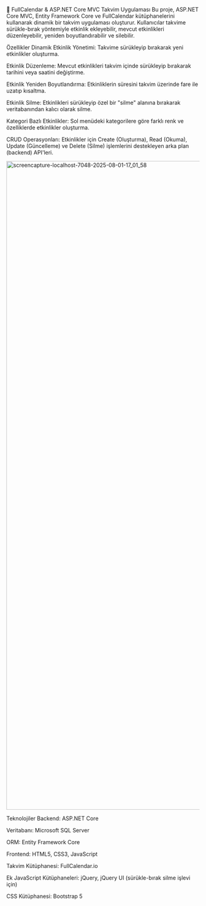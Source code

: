 📅 FullCalendar & ASP.NET Core MVC Takvim Uygulaması
Bu proje, ASP.NET Core MVC, Entity Framework Core ve FullCalendar kütüphanelerini kullanarak dinamik bir takvim uygulaması oluşturur. Kullanıcılar takvime sürükle-bırak yöntemiyle etkinlik ekleyebilir, mevcut etkinlikleri düzenleyebilir, yeniden boyutlandırabilir ve silebilir.

Özellikler
Dinamik Etkinlik Yönetimi: Takvime sürükleyip bırakarak yeni etkinlikler oluşturma.

Etkinlik Düzenleme: Mevcut etkinlikleri takvim içinde sürükleyip bırakarak tarihini veya saatini değiştirme.

Etkinlik Yeniden Boyutlandırma: Etkinliklerin süresini takvim üzerinde fare ile uzatıp kısaltma.

Etkinlik Silme: Etkinlikleri sürükleyip özel bir "silme" alanına bırakarak veritabanından kalıcı olarak silme.

Kategori Bazlı Etkinlikler: Sol menüdeki kategorilere göre farklı renk ve özelliklerde etkinlikler oluşturma.

CRUD Operasyonları: Etkinlikler için Create (Oluşturma), Read (Okuma), Update (Güncelleme) ve Delete (Silme) işlemlerini destekleyen arka plan (backend) API'leri.




<img width="2560" height="1692" alt="screencapture-localhost-7048-2025-08-01-17_01_58" src="https://github.com/user-attachments/assets/e7f31e9e-e402-4403-97d7-63d335087fba" />



Teknolojiler
Backend: ASP.NET Core 

Veritabanı: Microsoft SQL Server

ORM: Entity Framework Core

Frontend: HTML5, CSS3, JavaScript

Takvim Kütüphanesi: FullCalendar.io

Ek JavaScript Kütüphaneleri: jQuery, jQuery UI (sürükle-bırak silme işlevi için)

CSS Kütüphanesi: Bootstrap 5

